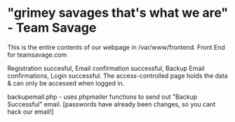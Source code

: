 
# "grimey savages that's what we are" - Team Savage
This is the entire contents of our webpage in /var/www/frontend.
Front End for teamsavage.com 

Registration succesful, Email confirmation successful, Backup Email confirmations, Login successful.
The access-controlled page holds the data & can only be accessed when logged in.

backupemail.php - uses phpmailer functions to send out "Backup Successful" email.
[passwords have already been changes, so you cant hack our email!]

